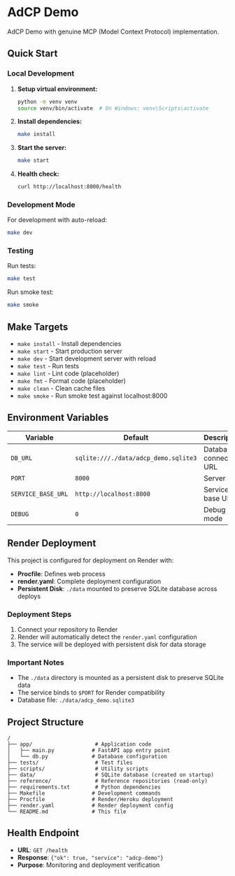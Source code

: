 # AdCP Demo

AdCP Demo with genuine MCP (Model Context Protocol) implementation.

## Quick Start

### Local Development

1. **Setup virtual environment:**
   ```bash
   python -m venv venv
   source venv/bin/activate  # On Windows: venv\Scripts\activate
   ```

2. **Install dependencies:**
   ```bash
   make install
   ```

3. **Start the server:**
   ```bash
   make start
   ```

4. **Health check:**
   ```bash
   curl http://localhost:8000/health
   ```

### Development Mode

For development with auto-reload:
```bash
make dev
```

### Testing

Run tests:
```bash
make test
```

Run smoke test:
```bash
make smoke
```

## Make Targets

- `make install` - Install dependencies
- `make start` - Start production server
- `make dev` - Start development server with reload
- `make test` - Run tests
- `make lint` - Lint code (placeholder)
- `make fmt` - Format code (placeholder)
- `make clean` - Clean cache files
- `make smoke` - Run smoke test against localhost:8000

## Environment Variables

| Variable | Default | Description |
|----------|---------|-------------|
| `DB_URL` | `sqlite:///./data/adcp_demo.sqlite3` | Database connection URL |
| `PORT` | `8000` | Server port |
| `SERVICE_BASE_URL` | `http://localhost:8000` | Service base URL |
| `DEBUG` | `0` | Debug mode |

## Render Deployment

This project is configured for deployment on Render with:

- **Procfile**: Defines web process
- **render.yaml**: Complete deployment configuration
- **Persistent Disk**: `./data` mounted to preserve SQLite database across deploys

### Deployment Steps

1. Connect your repository to Render
2. Render will automatically detect the `render.yaml` configuration
3. The service will be deployed with persistent disk for data storage

### Important Notes

- The `./data` directory is mounted as a persistent disk to preserve SQLite data
- The service binds to `$PORT` for Render compatibility
- Database file: `./data/adcp_demo.sqlite3`

## Project Structure

```
/
├── app/                    # Application code
│   ├── main.py            # FastAPI app entry point
│   └── db.py              # Database configuration
├── tests/                  # Test files
├── scripts/                # Utility scripts
├── data/                   # SQLite database (created on startup)
├── reference/              # Reference repositories (read-only)
├── requirements.txt        # Python dependencies
├── Makefile               # Development commands
├── Procfile               # Render/Heroku deployment
├── render.yaml            # Render deployment config
└── README.md              # This file
```

## Health Endpoint

- **URL**: `GET /health`
- **Response**: `{"ok": true, "service": "adcp-demo"}`
- **Purpose**: Monitoring and deployment verification

